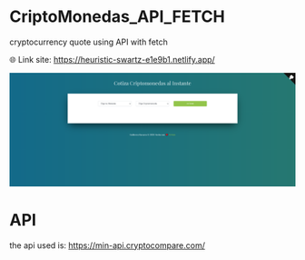 # CriptoMonedas_API_FETCH
cryptocurrency quote using API with fetch

🌐 Link site: https://heuristic-swartz-e1e9b1.netlify.app/

![alt text](https://github.com/Guille0197/CriptoMonedas_API_FETCH/blob/master/img/screen.png)

# API 
the api used is: https://min-api.cryptocompare.com/
